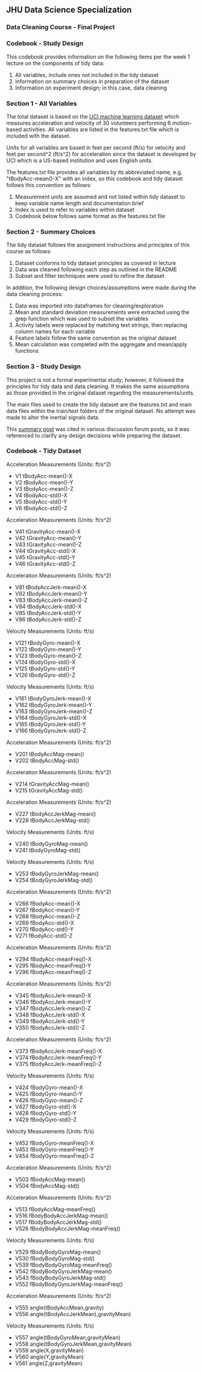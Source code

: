 ## JHU Data Science Specialization

### Data Cleaning Course - Final Project

### Codebook - Study Design

This codebook provides information on the following items per the week 1 lecture on the components of tidy data:

1. All variables, include ones not included in the tidy dataset
2. Information on summary choices in preparation of the dataset
3. Information on experiment design; in this case, data cleaning

### Section 1 - All Variables

The total dataset is based on the [UCI machine learning dataset](http://archive.ics.uci.edu/ml/datasets/Human+Activity+Recognition+Using+Smartphones) which measures acceleration and velocity of 30 volunteers performing 6 motion-based activities. All variables are listed in the features.txt file which is included with the dataset.

Units for all variables are based in feet per second (ft/s) for velocity and feet per second^2 (ft/s^2) for acceleration since the dataset is developed by UCI which is a US-based institution and uses English units.

The features.txt file provides all variables by its abbreviated name, e.g. "tBodyAcc-mean()-X" with an index, so this codebook and tidy dataset follows this convention as follows:

1. Measurement units are assumed and not listed within tidy dataset to keep variable name length and documentation brief
2. Index is used to refer to variables within dataset
3. Codebook below follows same format as the features.txt file

### Section 2 - Summary Choices

The tidy dataset follows the assignment instructions and principles of this course as follows:

1. Dataset conforms to tidy dataset principles as covered in lecture
2. Data was cleaned following each step as outlined in the README
3. Subset and filter techniques were used to refine the dataset

In addition, the following design choices/assumptions were made during the data cleaning process:

1. Data was imported into dataframes for cleaning/exploration
2. Mean and standard deviation measurements were extracted using the grep function which was used to subset the variables
3. Activity labels were replaced by matching text strings, then replacing column names for each variable
4. Feature labels follow the same convention as the original dataset
5. Mean calculation was completed with the aggregate and mean/apply functions

### Section 3 - Study Design

This project is not a formal experimental study; however, it followed the principles for tidy data and data cleaning. It makes the same assumptions as those provided in the original dataset regarding the measurements/units.

The main files used to create the tidy dataset are the features.txt and main data files within the train/test folders of the original dataset. No attempt was made to alter the inertial signals data.

This [summary post](https://thoughtfulbloke.wordpress.com/2015/09/09/getting-and-cleaning-the-assignment/) was cited in various discussion forum posts, so it was referenced to clarify any design decisions while preparing the dataset.

### Codebook - Tidy Dataset

Acceleration Measurements (Units: ft/s^2)
* V1 tBodyAcc-mean()-X
* V2 tBodyAcc-mean()-Y
* V3 tBodyAcc-mean()-Z
* V4 tBodyAcc-std()-X
* V5 tBodyAcc-std()-Y
* V6 tBodyAcc-std()-Z

Acceleration Measurements (Units: ft/s^2)
* V41 tGravityAcc-mean()-X
* V42 tGravityAcc-mean()-Y
* V43 tGravityAcc-mean()-Z
* V44 tGravityAcc-std()-X
* V45 tGravityAcc-std()-Y
* V46 tGravityAcc-std()-Z

Acceleration Measurements (Units: ft/s^2)
* V81 tBodyAccJerk-mean()-X
* V82 tBodyAccJerk-mean()-Y
* V83 tBodyAccJerk-mean()-Z
* V84 tBodyAccJerk-std()-X
* V85 tBodyAccJerk-std()-Y
* V86 tBodyAccJerk-std()-Z

Velocity Measurements (Units: ft/s)
* V121 tBodyGyro-mean()-X
* V122 tBodyGyro-mean()-Y
* V123 tBodyGyro-mean()-Z
* V124 tBodyGyro-std()-X
* V125 tBodyGyro-std()-Y
* V126 tBodyGyro-std()-Z

Velocity Measurements (Units: ft/s)
* V161 tBodyGyroJerk-mean()-X
* V162 tBodyGyroJerk-mean()-Y
* V163 tBodyGyroJerk-mean()-Z
* V164 tBodyGyroJerk-std()-X
* V165 tBodyGyroJerk-std()-Y
* V166 tBodyGyroJerk-std()-Z

Acceleration Measurements (Units: ft/s^2)
* V201 tBodyAccMag-mean()
* V202 tBodyAccMag-std()

Acceleration Measurements (Units: ft/s^2)
* V214 tGravityAccMag-mean()
* V215 tGravityAccMag-std()

Acceleration Measurements (Units: ft/s^2)
* V227 tBodyAccJerkMag-mean()
* V228 tBodyAccJerkMag-std()

Velocity Measurements (Units: ft/s)
* V240 tBodyGyroMag-mean()
* V241 tBodyGyroMag-std()

Velocity Measurements (Units: ft/s)
* V253 tBodyGyroJerkMag-mean()
* V254 tBodyGyroJerkMag-std()

Acceleration Measurements (Units: ft/s^2)
* V266 fBodyAcc-mean()-X
* V267 fBodyAcc-mean()-Y
* V268 fBodyAcc-mean()-Z
* V269 fBodyAcc-std()-X
* V270 fBodyAcc-std()-Y
* V271 fBodyAcc-std()-Z

Acceleration Measurements (Units: ft/s^2)
* V294 fBodyAcc-meanFreq()-X
* V295 fBodyAcc-meanFreq()-Y
* V296 fBodyAcc-meanFreq()-Z

Acceleration Measurements (Units: ft/s^2)
* V345 fBodyAccJerk-mean()-X
* V346 fBodyAccJerk-mean()-Y
* V347 fBodyAccJerk-mean()-Z
* V348 fBodyAccJerk-std()-X
* V349 fBodyAccJerk-std()-Y
* V350 fBodyAccJerk-std()-Z

Acceleration Measurements (Units: ft/s^2)
* V373 fBodyAccJerk-meanFreq()-X
* V374 fBodyAccJerk-meanFreq()-Y
* V375 fBodyAccJerk-meanFreq()-Z

Velocity Measurements (Units: ft/s)
* V424 fBodyGyro-mean()-X
* V425 fBodyGyro-mean()-Y
* V426 fBodyGyro-mean()-Z
* V427 fBodyGyro-std()-X
* V428 fBodyGyro-std()-Y
* V429 fBodyGyro-std()-Z

Velocity Measurements (Units: ft/s)
* V452 fBodyGyro-meanFreq()-X
* V453 fBodyGyro-meanFreq()-Y
* V454 fBodyGyro-meanFreq()-Z

Acceleration Measurements (Units: ft/s^2)
* V503 fBodyAccMag-mean()
* V504 fBodyAccMag-std()

Acceleration Measurements (Units: ft/s^2)
* V513 fBodyAccMag-meanFreq()
* V516 fBodyBodyAccJerkMag-mean()
* V517 fBodyBodyAccJerkMag-std()
* V526 fBodyBodyAccJerkMag-meanFreq()

Velocity Measurements (Units: ft/s)
* V529 fBodyBodyGyroMag-mean()
* V530 fBodyBodyGyroMag-std()
* V539 fBodyBodyGyroMag-meanFreq()
* V542 fBodyBodyGyroJerkMag-mean()
* V543 fBodyBodyGyroJerkMag-std()
* V552 fBodyBodyGyroJerkMag-meanFreq()

Acceleration Measurements (Units: ft/s^2)
* V555 angle(tBodyAccMean,gravity)
* V556 angle(tBodyAccJerkMean),gravityMean)

Velocity Measurements (Units: ft/s)
* V557 angle(tBodyGyroMean,gravityMean)
* V558 angle(tBodyGyroJerkMean,gravityMean)
* V559 angle(X,gravityMean)
* V560 angle(Y,gravityMean)
* V561 angle(Z,gravityMean)
